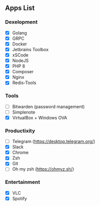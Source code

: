 ## Apps List

### Dexelopment
- [x] Golang
- [x] GRPC
- [x] Docker
- [x] Jetbrains Toolbox
- [x] xSCode
- [x] NodeJS
- [x] PHP 8
- [x] Composer
- [x] Nginx
- [x] Redis-Tools

### Tools
- [ ] Bitwarden (password management)
- [ ] Simplenote
- [x] VirtualBox + Windows OVA

### Productixity
- [ ] Telegram (https://desktop.telegram.org/)
- [x] Slack
- [x] Chrome
- [x] Zsh 
- [x] Git
- [ ] Oh my zsh (https://ohmyz.sh/)

### Entertainment
- [x] VLC
- [x] Spotify
